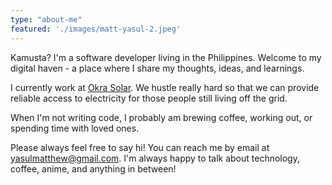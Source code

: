 ```yaml
---
type: "about-me"
featured: './images/matt-yasul-2.jpeg'
---
```


Kamusta? I'm a software developer living in the Philippines. Welcome to my digital haven - a place where I share my thoughts, ideas, and learnings.

I currently work at [Okra Solar](https://www.okrasolar.com). We hustle really hard so that we can provide reliable access to electricity for those people still living off the grid.

When I'm not writing code, I probably am brewing coffee, working out, or spending time with loved ones.

Please always feel free to say hi! You can reach me by email at [yasulmatthew@gmail.com](yasulmatthew@gmail.com). I'm always happy to talk about technology, coffee, anime, and anything in between!